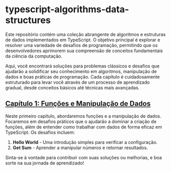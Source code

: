 # typescript-algorithms-data-structures

Este repositório contém uma coleção abrangente de algoritmos e estruturas de dados implementados em TypeScript. O objetivo principal é explorar e resolver uma variedade de desafios de programação, permitindo que os desenvolvedores aprimorem sua compreensão de conceitos fundamentais da ciência da computação.

Aqui, você encontrará soluções para problemas clássicos e desafios que ajudarão a solidificar seu conhecimento em algoritmos, manipulação de dados e boas práticas de programação. Cada capítulo é cuidadosamente estruturado para levar você através de um processo de aprendizado gradual, desde conceitos básicos até técnicas mais avançadas.

## [Capítulo 1: Funções e Manipulação de Dados](./src/chapter-1-functions-data-manipulation/README.md)

Neste primeiro capítulo, abordaremos funções e a manipulação de dados. Focaremos em desafios práticos que o ajudarão a dominar a criação de funções, além de entender como trabalhar com dados de forma eficaz em TypeScript. Os desafios incluem:

1. **Hello World** - Uma introdução simples para verificar a configuração.
2. **Get Sum** - Aprender a manipular números e retornar resultados.


Sinta-se à vontade para contribuir com suas soluções ou melhorias, e boa sorte na sua jornada de aprendizado!
